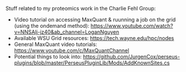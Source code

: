 Stuff related to my proteomics work in the Charlie Fehl Group:

- Video tutorial on accessing MaxQuant & ruunning a job on the grid (using the ondemand method): https://www.youtube.com/watch?v=NNSAIj-jz40&ab_channel=LoganNguyen
- Available WSU Grid resources: https://tech.wayne.edu/hpc/nodes
- General MaxQuant video tutorials: https://www.youtube.com/c/MaxQuantChannel
- Potential things to look into: https://github.com/JurgenCox/perseus-plugins/blob/master/PerseusPluginLib/Mods/AddKnownSites.cs
